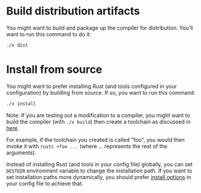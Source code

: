 # Build distribution artifacts

You might want to build and package up the compiler for distribution.
You’ll want to run this command to do it:

```bash
./x dist
```

# Install from source

You might want to prefer installing Rust (and tools configured in your configuration)
by building from source. If so, you want to run this command:

```bash
./x install
```

   Note: If you are testing out a modification to a compiler, you might
   want to build the compiler (with `./x build`) then create a toolchain as
   discussed in [here][create-rustup-toolchain].

   For example, if the toolchain you created is called "foo", you would then
   invoke it with `rustc +foo ...` (where ... represents the rest of the arguments).

Instead of installing Rust (and tools in your config file) globally, you can set `DESTDIR`
environment variable to change the installation path. If you want to set installation paths
more dynamically, you should prefer [install options] in your config file to achieve that.

[create-rustup-toolchain]: ./how-to-build-and-run.md#creating-a-rustup-toolchain
[install options]: https://github.com/rust-lang/rust/blob/f7c8928f035370be33463bb7f1cd1aeca2c5f898/config.example.toml#L422-L442